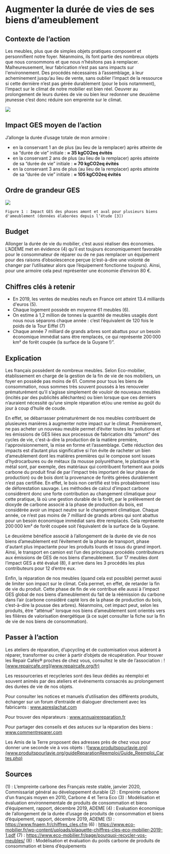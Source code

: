 # Augmenter la durée de vies de ses biens d’ameublement

## Contexte de l’action
Les meubles, plus que de simples objets pratiques composent et personnifient notre foyer. Néanmoins, ils font partie des nombreux objets que nous consommons et que nous n’hésitons pas à remplacer. Malheureusement, leur fabrication n’est pas sans impacts sur l'environnement. Des procédés nécessaires à l’assemblage, à leur acheminement jusqu’au lieu de vente, sans oublier l’impact de la ressource si cette dernière n’est pas gérée durablement (pour le bois notamment), l’impact sur le climat de notre mobilier est bien réel. Oeuvrer au prolongement de leurs durées de vie ou bien leur redonner une deuxième jeunesse c’est donc réduire son empreinte sur le climat.

![](https://github.com/datagir/nosgestesclimat/blob/actions_images_elaborees2/public/images/Chiffres-cles_Duree-vie-meubles_v2.png)

## Impact GES moyen de l’action
J’allonge la durée d’usage totale de mon armoire :
- en la conservant 1 an de plus (au lieu de la remplacer) après atteinte de sa “durée de vie” initiale : **≈ 35 kgCO2eq  évités**
- en la conservant 2 ans de plus (au lieu de la remplacer) après atteinte de sa “durée de vie” initiale : **≈ 70 kgCO2eq  évités**
- en la conservant 3 ans de plus (au lieu de la remplacer) après atteinte de sa “durée de vie” initiale : **≈ 105 kgCO2eq  évités**

## Ordre de grandeur GES

![](https://www.associationbilancarbone.fr/wp-content/uploads/2020/12/meubles-2nd-main-fig1.jpg)

```Figure 1 : Impact GES des phases amont et aval pour plusieurs biens d'ameublement (données élaborées depuis l’étude [3])```

## Budget
Allonger la durée de vie du mobilier, c’est aussi réaliser des économies. L’ADEME met en évidence (4) qu’il est toujours économiquement favorable pour le consommateur de réparer ou de ne pas remplacer un équipement pour des raisons d’obsolescence perçue (c’est-à-dire une volonté de changer par l’utilisateur alors que l’équipement fonctionne toujours). Ainsi, pour une armoire cela peut représenter une économie d’environ 80 €.

## Chiffres clés à retenir
- En 2019, les ventes de meubles neufs en France ont atteint 13.4 milliards d'euros (5).
- Chaque logement possède en moyenne 61 meubles (6).
- On estime à 1,2 million de tonnes la quantité de meubles usagés dont nous nous séparons chaque année : c’est l’équivalent de 120 fois le poids de la Tour Eiffel (7)
- Chaque année 7 milliard de grands arbres sont abattus pour un besoin économique immédiat sans être remplacés, ce qui représente 200 000 km² de forêt coupée (la surface de la Guyane !)”.

## Explication
Les français possèdent de nombreux meubles. Selon Eco-mobilier, établissement en charge de la gestion de la fin de vie de nos mobiliers, un foyer en possède pas moins de 61. Comme pour tous les biens de consommation, nous sommes très souvent poussés à les renouveler prématurément qu’il s’agisse simplement de vouloir de nouveaux meubles  (incités par des publicités alléchantes) ou bien lorsque que ces derniers n’auraient nécessité qu’une simple réparation et/ou une remise au goût du jour à coup d’huile de coude. 

En effet, se débarrasser prématurément de nos meubles contribuent de plusieures manières à augmenter notre impact sur le climat. Premièrement, ne pas acheter un nouveau meuble permet d’éviter toutes les pollutions et les émissions de GES liées aux processus de fabrication dits “amont” des cycles de vie, c'est-à-dire la production de la matière première, l'approvisionnement, la mise en forme et l’assemblage. Cette réduction des impacts est d’autant plus significative si l’on évite de racheter un bien d’ameublement dont les matières premières qui le compose sont issues d’hydrocarbures ou de métaux (la mousse polyuréthane, le plastique et le métal sont, par exemple, des matériaux qui contribuent fortement aux poids carbone du produit final de par l’impact très important de leur phase de production) ou de bois dont la provenance de forêts gérées durablement n’est pas certifiée. En effet, le bois non certifié est très probablement issu de déforestation sauvage. Les méthodes de calcul d’impact carbone considèrent donc une forte contribution au changement climatique pour cette pratique, là où une gestion durable de la forêt, par le prélèvement de dioxyde de carbone associé à la phase de production du bois,  est considérée avoir un impact neutre sur le changement climatique. Chaque année, ce n’est pas moins de 7 milliard de grands arbres qui sont abattus pour un besoin économique immédiat sans être remplacés. Cela  représente 200 000 km² de forêt coupée soit l’équivalent de la surface de la Guyane.

Le deuxième bénéfice associé à l’allongement de la durée de vie de nos biens d’ameublement est l’évitement de la phase de transport, phase d'autant plus impactante pour les produits lourds et issus du grand import. Ainsi, le transport en camion est l’un des principaux procédés contributeurs aux émissions de GES de nos biens d’ameublement. Sur 17 meubles dont l’impact GES a été évalué (8), il arrive dans les 3 procédés les plus  contributeurs pour 12 d’entre eux.

Enfin, la réparation de nos meubles (quand cela est possible) permet aussi de limiter son impact sur le climat. Cela permet, en effet, de retarder la fin de vie du produit. Cette phase de fin de vie contribue elle aussi à l’impact GES global de nos biens d’ameublement du fait de la réémission du carbone dans l’air (carbone considéré capté lors de la phase de production du bois, c’est-à-dire la pousse des arbres). Néanmoins, cet impact peut, selon les produits, être "atténué"  lorsque nos biens d’ameublement sont orientés vers les filières de valorisation énergétique (à ce sujet consulter la fiche sur la fin de vie de nos biens de consommation).

## Passer à l’action
Les ateliers de réparation, d’upcycling et de customisation vous aideront à réparer, transformer ou créer à partir d’objets de récupération. Pour trouver les Repair Cafés® proches de chez vous, consultez le site de l’association : ![www.repaircafe.org](www.repaircafe.org/fr)

Les ressourceries et recycleries sont des lieux dédiés au réemploi et souvent animés par des ateliers et événements consacrés au prolongement des durées de vie de nos objets.

Pour consulter les notices et manuels d’utilisation des différents produits, échanger sur un forum d’entraide et dialoguer directement avec les fabricants : www.apreslachat.com

Pour trouver des réparateurs : www.annuairereparation.fr

Pour partager des conseils et des astuces sur la réparation des biens : www.commentreparer.com

Les Amis de la Terre proposent des adresses près de chez vous pour donner une seconde vie à vos objets : ![www.produitspourlavie.org](www.produitspourlavie.org/guideReparationReemploi/Guide_Reemploi_Cartes.php)


## Sources
(1) : L’empreinte carbone des Français reste stable, janvier 2020, Commissariat général au développement durable
(2) : Empreinte carbone d’un français moyen en 2010,  Carbone 4 et Terra Eco
(3) : Modélisation et évaluation environnementale de produits de consommation et biens d’équipement, rapport, décembre 2019, ADEME
(4) : Evaluation économique de l’allongement de la durée d’usage de produits de consommation et biens d’équipement, rapport, décembre 2019, ADEME
(5)  : https://www.fnaem.fr/chiffres_cles.cfm
(6) : https://www.eco-mobilier.fr/wp-content/uploads/plaquette-chiffres-cles-eco-mobilier-2019-1.pdf
(7) : https://www.eco-mobilier.fr/page/pourquoi-recycler-vos-meubles/ 
(8) : Modélisation et évaluation du poids carbone de produits de consommation et biens d’équipements
